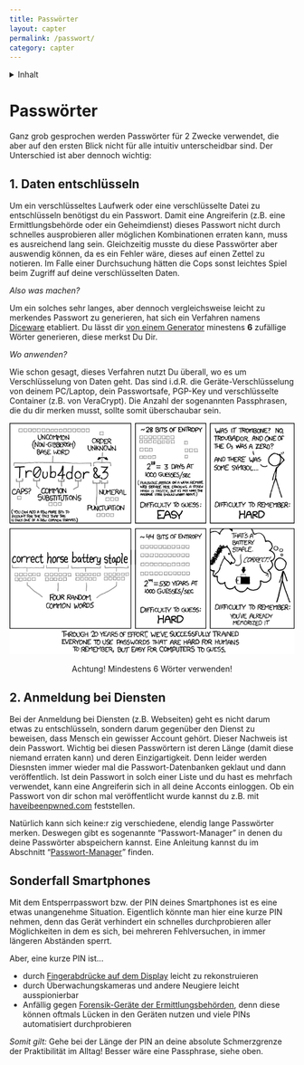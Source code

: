 ```yaml
---
title: Passwörter
layout: capter
permalink: /passwort/
category: capter
---
```

<details markdown="block">
  <summary>
    Inhalt
  </summary>
* TOC
{:toc}
</details>

# Passwörter

Ganz grob gesprochen werden Passwörter für 2 Zwecke verwendet, die aber auf den ersten Blick nicht für alle intuitiv unterscheidbar sind. Der Unterschied ist aber dennoch wichtig: 

## 1. Daten entschlüsseln

Um ein verschlüsseltes Laufwerk oder eine verschlüsselte Datei zu entschlüsseln benötigst du ein Passwort. Damit eine Angreiferin (z.B. eine Ermittlungsbehörde oder ein Geheimdienst) dieses Passwort nicht durch schnelles ausprobieren aller möglichen Kombinationen erraten kann, muss es ausreichend lang sein. Gleichzeitig musste du diese Passwörter aber auswendig können, da es ein Fehler wäre, dieses auf einen Zettel zu notieren. Im Falle einer Durchsuchung hätten die Cops sonst leichtes Spiel beim Zugriff auf deine verschlüsselten Daten. 

_Also was machen?_

Um ein solches sehr langes, aber dennoch vergleichsweise leicht zu merkendes Passwort zu generieren, hat sich ein Verfahren namens [Diceware](https://de.wikipedia.org/wiki/Diceware) etabliert. Du lässt dir [von einem Generator](https://www.rempe.us/diceware/#german) minestens __6__ zufällige Wörter generieren, diese merkst Du Dir.

_Wo anwenden?_

Wie schon gesagt, dieses Verfahren nutzt Du überall, wo es um Verschlüsselung von Daten geht. Das sind i.d.R. die Geräte-Verschlüsselung von deinem PC/Laptop, dein Passwortsafe, PGP-Key und verschlüsselte Container (z.B. von VeraCrypt). Die Anzahl der sogenannten Passphrasen, die du dir merken musst, sollte somit überschaubar sein.

![xkcd password strength](../assets/posts/password_strength.png)
<p style="text-align: center">Achtung! Mindestens 6 Wörter verwenden!</p>

## 2. Anmeldung bei Diensten

Bei der Anmeldung bei Diensten (z.B. Webseiten) geht es nicht darum etwas zu entschlüsseln, sondern darum gegenüber den Dienst zu beweisen, dass Mensch ein gewisser Account gehört. Dieser Nachweis ist dein Passwort. Wichtig bei diesen Passwörtern ist deren Länge (damit diese niemand erraten kann) und deren Einzigartigkeit. Denn leider werden Diesnsten immer wieder mal die Passwort-Datenbanken geklaut und dann veröffentlich. Ist dein Passwort in solch einer Liste und du hast es mehrfach verwendet, kann eine Angreiferin sich in all deine Acconts einloggen. Ob ein Passwort von dir schon mal veröffentlicht wurde kannst du z.B. mit [haveibeenpwned.com](https://haveibeenpwned.com/) feststellen.

Natürlich kann sich keine:r zig verschiedene, elendig lange Passwörter merken. Deswegen gibt es sogenannte “Passwort-Manager” in denen du deine Passwörter abspeichern kannst. Eine Anleitung kannst du im Abschnitt “[Passwort-Manager](../passwort-manager/)” finden.

## Sonderfall Smartphones

Mit dem Entsperrpasswort bzw. der PIN deines Smartphones ist es eine etwas unangenehme Situation. Eigentlich könnte man hier eine kurze PIN nehmen, denn das Gerät verhindert ein schnelles durchprobieren aller Möglichkeiten in dem es sich, bei mehreren Fehlversuchen, in immer längeren Abständen sperrt.

Aber, eine kurze PIN ist...
 - durch [Fingerabdrücke auf dem Display](https://winfuture.de/news,57422.html) leicht zu rekonstruieren
 - durch Überwachungskameras und andere Neugiere leicht ausspionierbar
 - Anfällig gegen [Forensik-Geräte der Ermittlungsbehörden](https://www.cellebrite.com/de/), denn diese können oftmals Lücken in den Geräten nutzen und viele PINs automatisiert durchprobieren
 
 _Somit gilt:_ Gehe bei der Länge der PIN an deine absolute Schmerzgrenze der Praktibilität im Alltag! Besser wäre eine Passphrase, siehe oben.
